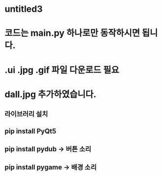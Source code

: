 # untitled3
# 코드는 main.py 하나로만 동작하시면 됩니다.
# .ui .jpg .gif 파일 다운로드 필요
# dall.jpg 추가하였습니다.

## 라이브러리 설치

## pip install PyQt5
## pip install pydub  -> 버튼 소리
## pip install pygame -> 배경 소리
